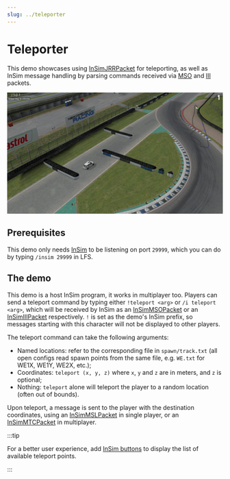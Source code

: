 ```yaml
---
slug: ../teleporter
---
```


# Teleporter

This demo showcases using [InSimJRRPacket](/class_ref/InSimJRRPacket.mdx) for teleporting,
as well as InSim message handling by parsing commands received via
[MSO](/class_ref/InSimMSOPacket.mdx) and [III](/class_ref/InSimIIIPacket.mdx) packets.

![Teleporter](./teleporter_1.jpg)

## Prerequisites

This demo only needs [InSim](/guides/getting_started/insim.md) to be listening on port `29999`,
which you can do by typing `/insim 29999` in LFS.

## The demo

This demo is a host InSim program, it works in multiplayer too. Players can send a teleport command
by typing either `!teleport <arg>` or `/i teleport <arg>`, which will be received by InSim as an
[InSimMSOPacket](/class_ref/InSimMSOPacket.mdx) or an
[InSimIIIPacket](/class_ref/InSimIIIPacket.mdx) respectively. `!` is set as the demo's InSim
prefix, so messages starting with this character will not be displayed to other players.

The teleport command can take the following arguments:

* Named locations: refer to the corresponding file in `spawn/track.txt` (all open configs read
spawn points from the same file, e.g. `WE.txt` for WE1X, WE1Y, WE2X, etc.);
* Coordinates: `teleport (x, y, z)` where `x`, `y` and `z` are in meters, and `z` is optional;
* Nothing: `teleport` alone will teleport the player to a random location (often out of bounds).

Upon teleport, a message is sent to the player with the destination coordinates, using an
[InSimMSLPacket](/class_ref/InSimMSLPacket.mdx) in single player, or an
[InSimMTCPacket](/class_ref/InSimIIIPacket.mdx) in multiplayer.

:::tip

For a better user experience, add [InSim buttons](../buttons/demo_buttons.md) to display the list
of available teleport points.

:::
